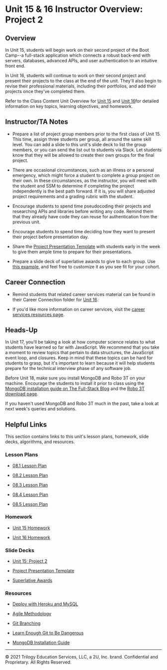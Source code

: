 # Unit 15 & 16 Instructor Overview: Project 2

## Overview

In Unit 15, students will begin work on their second project of the Boot Camp--a full-stack application which connects a robust back-end with servers, databases, advanced APIs, and user authentication to an intuitive front end.

In Unit 16, students will continue to work on their second project and present their projects to the class at the end of the unit. They'll also begin to revise their professional materials, including their portfolios, and add their projects once they've completed them.

Refer to the Class Content Unit Overview for [Unit 15](../../../01-Class-Content/15-Project-2/README.md) and [Unit 16](../../../01-Class-Content/16-Project-2-Contd/README.md)for detailed information on key topics, learning objectives, and homework.

## Instructor/TA Notes

* Prepare a list of project group members prior to the first class of Unit 15. This time, assign three students per group, all around the same skill level. You can add a slide to this unit's slide deck to list the group members, or you can send the list out to students via Slack. Let students know that they will be allowed to create their own groups for the final project.

* There are occasional circumstances, such as an illness or a personal emergency, which might force a student to complete a group project on their own. In these circumstances, as the instructor, you will meet with the student and SSM to determine if completing the project independently is the best path forward. If it is, you will share adjusted project requirements and a grading rubric with the student.

* Encourage students to spend time pseudocoding their projects and researching APIs and libraries before writing any code. Remind them that they already have code they can reuse for authentication from the previous unit.

* Encourage students to spend time deciding how they want to present their project before presentation day.

* Share the [Project Presentation Template](https://docs.google.com/presentation/d/10QaO9KH8HtUXj__81ve0SZcpO5DbMbqqQr4iPpbwKks/edit?usp=sharing) with students early in the week to give them ample time to prepare for their presentations.

* Prepare a slide deck of superlative awards to give to each group. Use [this example](https://docs.google.com/presentation/d/1Tca5VT_S13ioFUO-pewh_g9dJaBQ9prg-vsRwMjyDXU/edit?usp=sharing), and feel free to customize it as you see fit for your cohort.

## Career Connection

* Remind students that related career services material can be found in their Career Connection folder for [Unit 16](../../../01-Class-Content/16-Project-2-Contd/04-Career-Connection/README.md).

* If you'd like more information on career services, visit the [career services resources page](https://careernetwork.2u.com/?utm_medium=Academics&utm_source=boot_camp/).

## Heads-Up

In Unit 17, you'll be taking a look at how computer science relates to what students have learned so far with JavaScript. We recommend that you take a moment to review topics that pertain to data structures, the JavaScript event loop, and closures. Keep in mind that these topics can be hard for students to grasp, but it's important to learn because it will help students prepare for the technical interview phase of any software job.

Before Unit 18, make sure you install MongoDB and Robo 3T on your machine. Encourage the students to install it prior to class using the [MongoDB installation guide on The Full-Stack Blog](https://coding-boot-camp.github.io/full-stack/mongodb/how-to-install-mongodb) and the [Robo 3T download page](https://robomongo.org/download).

If you haven't used MongoDB and Robo 3T much in the past, take a look at next week's queries and solutions.

## Helpful Links

This section contains links to this unit's lesson plans, homework, slide decks, algorithms, and resources.

### Lesson Plans

  * [08.1 Lesson Plan](./01-Day/01-Day-LessonPlan.md)

  * [08.2 Lesson Plan](./02-Day/02-Day-LessonPlan.md)

  * [08.3 Lesson Plan](./03-Day/03-Day-LessonPlan.md)

  * [08.4 Lesson Plan](./04-Day/04-Day-LessonPlan.md)

  * [08.5 Lesson Plan](./05-Day/05-Day-LessonPlan.md)

### Homework

  * [Unit 15 Homework](../../../01-Class-Content/15-Project-2/02-Homework)

  * [Unit 16 Homework](../../../01-Class-Content/16-Project-2-Contd/02-Homework)

### Slide Decks

  * [Unit 15: Project 2](https://docs.google.com/presentation/d/1_Ap23wFlGvGS4HfMVgBWPNlFo8IkHV0bTO6QvYs9XT0/edit?usp=sharing)

  * [Project Presentation Template](https://docs.google.com/presentation/d/10QaO9KH8HtUXj__81ve0SZcpO5DbMbqqQr4iPpbwKks/edit?usp=sharing)

  * [Superlative Awards](https://docs.google.com/presentation/d/1Tca5VT_S13ioFUO-pewh_g9dJaBQ9prg-vsRwMjyDXU/edit?usp=sharing)

### Resources

* [Deploy with Heroku and MySQL](https://coding-boot-camp.github.io/full-stack/heroku/deploy-with-heroku-and-mysql)

* [Agile Methodology](https://en.wikipedia.org/wiki/Agile_software_development)

* [Git Branching](https://git-scm.com/book/en/v2/Git-Branching-Branching-Workflows)

* [Learn Enough Git to Be Dangerous](https://www.learnenough.com/git-tutorial/getting_started)

* [MongoDB Installation Guide](https://coding-boot-camp.github.io/full-stack/mongodb/how-to-install-mongodb)

---
© 2021 Trilogy Education Services, LLC, a 2U, Inc. brand. Confidential and Proprietary. All Rights Reserved.
